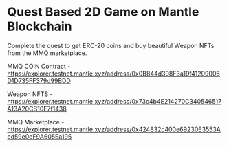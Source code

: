 # Quest Based 2D Game on Mantle Blockchain

Complete the quest to get ERC-20 coins and buy beautiful Weapon NFTs from the MMQ marketplace.

MMQ COIN Contract - https://explorer.testnet.mantle.xyz/address/0x0B844d398F3a19f41209006D1D735FF379d99BDD

Weapon NFTS - https://explorer.testnet.mantle.xyz/address/0x73c4b4E214270C340546517A13A20CB10F7f1438

MMQ Marketplace - https://explorer.testnet.mantle.xyz/address/0x424832c400e69230E3553Aed59e0eF9A605Ea195